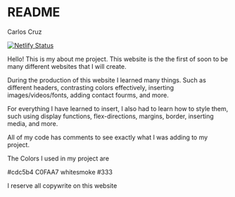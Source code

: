 # README

Carlos Cruz 

[![Netlify Status](https://api.netlify.com/api/v1/badges/ebb9127a-86aa-4438-9b0b-94244be26907/deploy-status)](https://app.netlify.com/sites/about-me-cruz1508/deploys)

Hello! This is my about me project. This website is the the first of soon to be many different websites that I will create.

During the production of this website I learned many things. Such as different headers, contrasting colors effectively, inserting images/videos/fonts, adding contact fourms, and more. 

For everything I have learned to insert, I also had to learn how to style them, such using display functions, flex-directions, margins, border, inserting media, and more. 

All of my code has comments to see exactly what I was adding to my project.

The Colors I used in my project are

#cdc5b4 C0FAA7 whitesmoke #333

I reserve all copywrite on this website